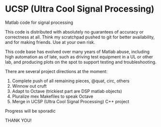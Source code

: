 # UCSP (Ultra Cool Signal Processing)
Matlab code for signal processing

This code is distributed with absolutely no guarantees of accuracy or correctness at all. Think my scratchpad pushed to git for better availability, and for making friends. Use at your own risk.

This code base has evolved over many years of Matlab abuse, including high automation as of late, such as driving test equipment in a UL or other lab, and producing plots on the spot to support testing and troubleshooting.

There are several project directions at the moment:

1. Complete push of all remaining pieces, @quat, circ, others
1. Winnow out cruft
1. Adapt to Octave (trickiest part are DSP matlab objects)
1. Pluralize mex Makefiles to speak Octave
1. Merge in UCSP (Ultra Cool Signal Processing) C++ project

Progress will be sporadic

THANK YOU!
